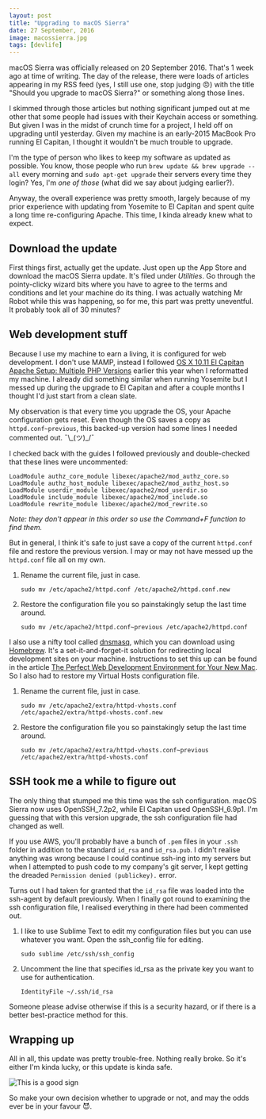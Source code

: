 ```yaml
---
layout: post
title: "Upgrading to macOS Sierra"
date: 27 September, 2016
image: macossierra.jpg
tags: [devlife]
---
```

macOS Sierra was officially released on 20 September 2016. That's 1 week ago at time of writing. The day of the release, there were loads of articles appearing in my RSS feed (yes, I still use one, stop judging <span class="emoji">😠</span>) with the title "Should you upgrade to macOS Sierra?" or something along those lines. 

I skimmed through those articles but nothing significant jumped out at me other that some people had issues with their Keychain access or something. But given I was in the midst of crunch time for a project, I held off on upgrading until yesterday. Given my machine is an early-2015 MacBook Pro running El Capitan, I thought it wouldn't be much trouble to upgrade.

I'm the type of person who likes to keep my software as updated as possible. You know, those people who run `brew update && brew upgrade --all` every morning and `sudo apt-get upgrade` their servers every time they login? Yes, I'm *one of those* (what did we say about judging earlier?).

Anyway, the overall experience was pretty smooth, largely because of my prior experience with updating from Yosemite to El Capitan and spent quite a long time re-configuring Apache. This time, I kinda already knew what to expect.

## Download the update

First things first, actually get the update. Just open up the App Store and download the macOS Sierra update. It's filed under *Utilities*. Go through the pointy-clicky wizard bits where you have to agree to the terms and conditions and let your machine do its thing. I was actually watching Mr Robot while this was happening, so for me, this part was pretty uneventful. It probably took all of 30 minutes?

## Web development stuff

Because I use my machine to earn a living, it is configured for web development. I don't use MAMP, instead I followed [OS X 10.11 El Capitan Apache Setup: Multiple PHP Versions](https://getgrav.org/blog/mac-os-x-apache-setup-multiple-php-versions) earlier this year when I reformatted my machine. I already did something similar when running Yosemite but I messed up during the upgrade to El Capitan and after a couple months I thought I'd just start from a clean slate.

My observation is that every time you upgrade the OS, your Apache configuration gets reset. Even though the OS saves a copy as `httpd.conf~previous`, this backed-up version had some lines I needed commented out. <span class="kaomoji">¯\\\_(ツ)\_/¯</span>

I checked back with the guides I followed previously and double-checked that these lines were uncommented:
<pre><code class="language-apacheconf">LoadModule authz_core_module libexec/apache2/mod_authz_core.so
LoadModule authz_host_module libexec/apache2/mod_authz_host.so
LoadModule userdir_module libexec/apache2/mod_userdir.so
LoadModule include_module libexec/apache2/mod_include.so
LoadModule rewrite_module libexec/apache2/mod_rewrite.so</code></pre>

*Note: they don't appear in this order so use the Command+F function to find them.*

But in general, I think it's safe to just save a copy of the current `httpd.conf` file and restore the previous version. I may or may not have messed up the `httpd.conf` file all on my own.

1. Rename the current file, just in case.
    <pre><code class="language-bash">sudo mv /etc/apache2/httpd.conf /etc/apache2/httpd.conf.new</code></pre>

2. Restore the configuration file you so painstakingly setup the last time around.
    <pre><code class="language-bash">sudo mv /etc/apache2/httpd.conf~previous /etc/apache2/httpd.conf</code></pre>

I also use a nifty tool called [dnsmasq](http://www.thekelleys.org.uk/dnsmasq/doc.html), which you can download using [Homebrew](http://brew.sh/index.html). It's a set-it-and-forget-it solution for redirecting local development sites on your machine. Instructions to set this up can be found in the article [The Perfect Web Development Environment for Your New Mac](https://mallinson.ca/osx-web-development/). So I also had to restore my Virtual Hosts configuration file.

1. Rename the current file, just in case.
    <pre><code class="language-bash">sudo mv /etc/apache2/extra/httpd-vhosts.conf /etc/apache2/extra/httpd-vhosts.conf.new</code></pre>

2. Restore the configuration file you so painstakingly setup the last time around.
    <pre><code class="language-bash">sudo mv /etc/apache2/extra/httpd-vhosts.conf~previous /etc/apache2/extra/httpd-vhosts.conf</code></pre>

## SSH took me a while to figure out

The only thing that stumped me this time was the ssh configuration. macOS Sierra now uses OpenSSH_7.2p2, while El Capitan used OpenSSH_6.9p1. I'm guessing that with this version upgrade, the ssh configuration file had changed as well.

If you use AWS, you'll probably have a bunch of `.pem` files in your `.ssh` folder in addition to the standard `id_rsa` and `id_rsa.pub`. I didn't realise anything was wrong because I could continue ssh-ing into my servers but when I attempted to push code to my company's git server, I kept getting the dreaded `Permission denied (publickey).` error.

Turns out I had taken for granted that the `id_rsa` file was loaded into the ssh-agent by default previously. When I finally got round to examining the ssh configuration file, I realised everything in there had been commented out. 

1. I like to use Sublime Text to edit my configuration files but you can use whatever you want. Open the ssh_config file for editing.
    <pre><code class="language-bash">sudo sublime /etc/ssh/ssh_config</code></pre>

2. Uncomment the line that specifies id_rsa as the private key you want to use for authentication.
    <pre><code class="language-bash">IdentityFile ~/.ssh/id_rsa</code></pre>

Someone please advise otherwise if this is a security hazard, or if there is a better best-practice method for this.

## Wrapping up

All in all, this update was pretty trouble-free. Nothing really broke. So it's either I'm kinda lucky, or this update is kinda safe.

<img src="{{ site.url }}/images/posts/sierra/good-sign.jpg" srcset="{{ site.url }}/images/posts/sierra/good-sign@2x.jpg 2x" alt="This is a good sign"/>

So make your own decision whether to upgrade or not, and may the odds ever be in your favour <span class="emoji">😈</span>.

